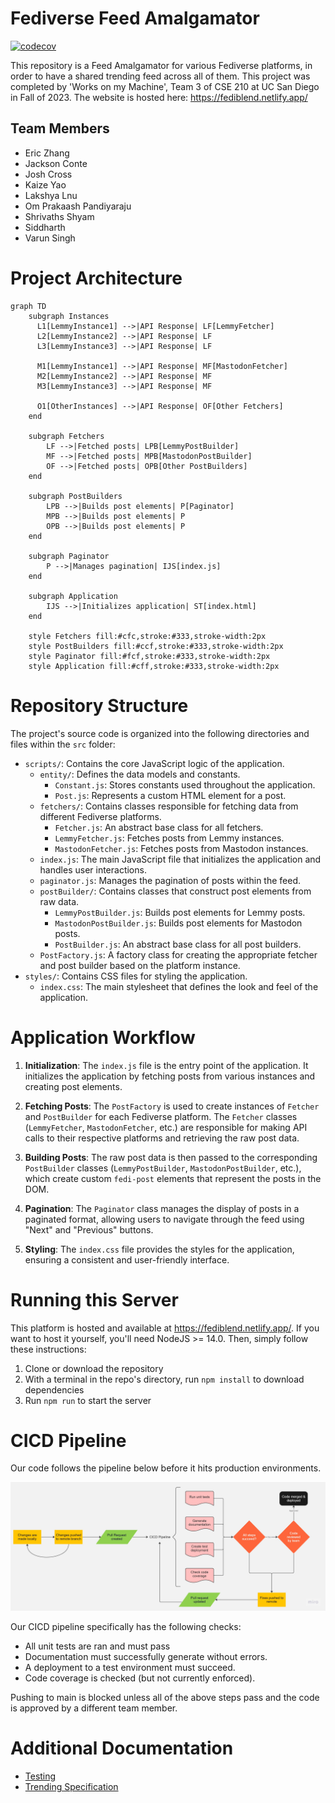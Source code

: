 # Fediverse Feed Amalgamator

[![codecov](https://codecov.io/gh/cse210-works-on-my-machine/CSE210-Fall23-Team-3/graph/badge.svg?token=E8U5P89N54)](https://codecov.io/gh/cse210-works-on-my-machine/CSE210-Fall23-Team-3)

This repository is a Feed Amalgamator for various Fediverse platforms, in order to have a shared trending feed across all of them. This project was completed by 'Works on my Machine', Team 3 of CSE 210 at UC San Diego in Fall of 2023. The website is hosted here: https://fediblend.netlify.app/

## Team Members
- Eric Zhang
- Jackson Conte
- Josh Cross
- Kaize Yao
- Lakshya Lnu
- Om Prakaash Pandiyaraju
- Shrivaths Shyam
- Siddharth
- Varun Singh

# Project Architecture

```mermaid
graph TD
    subgraph Instances
      L1[LemmyInstance1] -->|API Response| LF[LemmyFetcher]
      L2[LemmyInstance2] -->|API Response| LF
      L3[LemmyInstance3] -->|API Response| LF

      M1[LemmyInstance1] -->|API Response| MF[MastodonFetcher]
      M2[LemmyInstance2] -->|API Response| MF
      M3[LemmyInstance3] -->|API Response| MF

      O1[OtherInstances] -->|API Response| OF[Other Fetchers]
    end

    subgraph Fetchers
        LF -->|Fetched posts| LPB[LemmyPostBuilder]
        MF -->|Fetched posts| MPB[MastodonPostBuilder]
        OF -->|Fetched posts| OPB[Other PostBuilders]
    end

    subgraph PostBuilders
        LPB -->|Builds post elements| P[Paginator]
        MPB -->|Builds post elements| P
        OPB -->|Builds post elements| P
    end

    subgraph Paginator
        P -->|Manages pagination| IJS[index.js]
    end

    subgraph Application
        IJS -->|Initializes application| ST[index.html]
    end

    style Fetchers fill:#cfc,stroke:#333,stroke-width:2px
    style PostBuilders fill:#ccf,stroke:#333,stroke-width:2px
    style Paginator fill:#fcf,stroke:#333,stroke-width:2px
    style Application fill:#cff,stroke:#333,stroke-width:2px
```

# Repository Structure
The project's source code is organized into the following directories and files within the `src` folder:

- `scripts/`: Contains the core JavaScript logic of the application.
  - `entity/`: Defines the data models and constants.
    - `Constant.js`: Stores constants used throughout the application.
    - `Post.js`: Represents a custom HTML element for a post.
  - `fetchers/`: Contains classes responsible for fetching data from different Fediverse platforms.
    - `Fetcher.js`: An abstract base class for all fetchers.
    - `LemmyFetcher.js`: Fetches posts from Lemmy instances.
    - `MastodonFetcher.js`: Fetches posts from Mastodon instances.
  - `index.js`: The main JavaScript file that initializes the application and handles user interactions.
  - `paginator.js`: Manages the pagination of posts within the feed.
  - `postBuilder/`: Contains classes that construct post elements from raw data.
    - `LemmyPostBuilder.js`: Builds post elements for Lemmy posts.
    - `MastodonPostBuilder.js`: Builds post elements for Mastodon posts.
    - `PostBuilder.js`: An abstract base class for all post builders.
  - `PostFactory.js`: A factory class for creating the appropriate fetcher and post builder based on the platform instance.
- `styles/`: Contains CSS files for styling the application.
  - `index.css`: The main stylesheet that defines the look and feel of the application.

# Application Workflow

1. **Initialization**: The `index.js` file is the entry point of the application. It initializes the application by fetching posts from various instances and creating post elements.

2. **Fetching Posts**: The `PostFactory` is used to create instances of `Fetcher` and `PostBuilder` for each Fediverse platform. The `Fetcher` classes (`LemmyFetcher`, `MastodonFetcher`, etc.) are responsible for making API calls to their respective platforms and retrieving the raw post data.

3. **Building Posts**: The raw post data is then passed to the corresponding `PostBuilder` classes (`LemmyPostBuilder`, `MastodonPostBuilder`, etc.), which create custom `fedi-post` elements that represent the posts in the DOM.

4. **Pagination**: The `Paginator` class manages the display of posts in a paginated format, allowing users to navigate through the feed using "Next" and "Previous" buttons.

5. **Styling**: The `index.css` file provides the styles for the application, ensuring a consistent and user-friendly interface.

# Running this Server

This platform is hosted and available at https://fediblend.netlify.app/. If you want to host it yourself, you'll need NodeJS >= 14.0. Then, simply follow these instructions:

1. Clone or download the repository
2. With a terminal in the repo's directory, run `npm install` to download dependencies
3. Run `npm run` to start the server


# CICD Pipeline

Our code follows the pipeline below before it hits production environments.

![CICD Pipeline, with flow from makng changes, creating a pull request, which starts the pipeline with steps described below, and a final team member code review before code is merged.](admin/cicd-flowchart.jpg)

Our CICD pipeline specifically has the following checks:
- All unit tests are ran and must pass
- Documentation must successfully generate without errors.
- A deployment to a test environment must succeed.
- Code coverage is checked (but not currently enforced).

Pushing to main is blocked unless all of the above steps pass and the code is approved by a different team member.

# Additional Documentation

- [Testing](admin/Testing.md)
- [Trending Specification](specs/Trending%20posts%20specification.md)

